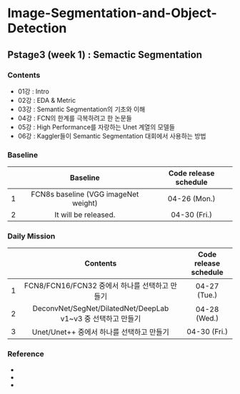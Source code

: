 # Image-Segmentation-and-Object-Detection

## Pstage3 (week 1) : Semactic Segmentation

### Contents

- 01강 : Intro
- 02강 : EDA & Metric
- 03강 : Semantic Segmentation의 기초와 이해
- 04강 : FCN의 한계를 극복하려고 한 논문들
- 05강 : High Performance를 자랑하는 Unet 계열의 모델들
- 06강 : Kaggler들이 Semantic Segmentation 대회에서 사용하는 방법


### Baseline

| | Baseline | Code release schedule |
|:---:|:---:|:---:|
| 1 | FCN8s baseline (VGG imageNet weight) | 04-26 (Mon.) |
| 2 | It will be released. | 04-30 (Fri.) |


### Daily Mission 

|  | Contents| Code release schedule |
|:---:|:---:|:---:|
| 1 | FCN8/FCN16/FCN32 중에서 하나를 선택하고 만들기 | 04-27 (Tue.)
| 2 | DeconvNet/SegNet/DilatedNet/DeepLab v1~v3 중 선택하고 만들기 | 04-28 (Wed.) |
| 3 |  Unet/Unet++ 중에서 하나를 선택하고 만들기  | 04-30 (Fri.)| 


### Reference

- 
- 
- 